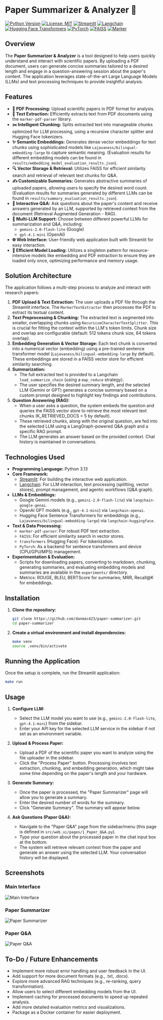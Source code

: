 # Paper Summarizer & Analyzer 📝

[![Python Version](https://img.shields.io/badge/python-3.13%2B-blue.svg)](https://www.python.org/downloads/release/python-3130/)
[![License: MIT](https://img.shields.io/badge/License-MIT-yellow.svg)](https://opensource.org/licenses/MIT)
[![Streamlit](https://img.shields.io/badge/Streamlit-orange.svg)](https://streamlit.io)
[![Langchain](https://img.shields.io/badge/Langchain-%23009688.svg)](https://www.langchain.com/)
[![Hugging Face Transformers](https://img.shields.io/badge/🤗%20Transformers-orange.svg)](https://huggingface.co/transformers/)
[![PyTorch](https://img.shields.io/badge/PyTorch-%23EE4C2C.svg?style=flat&logo=PyTorch&logoColor=white)](https://pytorch.org/)
[![FAISS](https://img.shields.io/badge/FAISS-blue.svg)](https://faiss.ai/)
[![Marker](https://img.shields.io/badge/Marker-purple.svg)](https://github.com/VikParuchuri/marker)


## Overview

The **Paper Summarizer & Analyzer** is a tool designed to help users quickly understand and interact with scientific papers. By uploading a PDF document, users can generate concise summaries tailored to a desired length and engage in a question-answering session about the paper's content. The application leverages state-of-the-art Large Language Models (LLMs) and text processing techniques to provide insightful analysis.

## Features

* **📄 PDF Processing:** Upload scientific papers in PDF format for analysis.
* **📜 Text Extraction:** Efficiently extracts text from PDF documents using the `marker-pdf-parser` library.
* **✂️ Intelligent Chunking:** Splits extracted text into manageable chunks optimized for LLM processing, using a recursive character splitter and Hugging Face tokenizers.
* **✨ Semantic Embeddings:** Generates dense vector embeddings for text chunks using sophisticated models like `Lajavaness/bilingual-embedding-large` to capture semantic meaning. (Evaluation results for different embedding models can be found in `results/embedding_model_evaluation_results.json`).
* **🔍 Vector Storage & Retrieval:** Utilizes FAISS for efficient similarity search and retrieval of relevant text chunks for Q&A.
* **✍️ Customizable Summaries:** Generates abstractive summaries of uploaded papers, allowing users to specify the desired word count. (Evaluation results for summaries generated by different LLMs can be found in `results/summary_evaluation_results.json`).
* **💬 Interactive Q&A:** Ask questions about the paper's content and receive answers generated by an LLM, supported by retrieved context from the document (Retrieval Augmented Generation - RAG).
* **🤖 Multi-LLM Support:** Choose between different powerful LLMs for summarization and Q&A, including:
    * `gemini-2.0-flash-lite` (Google)
    * `gpt-4.1-mini` (OpenAI)
* **🌐 Web Interface:** User-friendly web application built with Streamlit for easy interaction.
* **🧠 Efficient Model Loading:** Utilizes a singleton pattern for resource-intensive models like embedding and PDF extraction to ensure they are loaded only once, optimizing performance and memory usage.

## Solution Architecture

The application follows a multi-step process to analyze and interact with research papers:

1.  **PDF Upload & Text Extraction:** The user uploads a PDF file through the Streamlit interface. The `MarkerTextExtractor` then processes the PDF to extract its textual content.
2.  **Text Preprocessing & Chunking:** The extracted text is segmented into smaller, overlapping chunks using `RecursiveCharacterTextSplitter`. This is crucial for fitting the context within the LLM's token limits. Chunk size and overlap are configurable (default: 512 tokens chunk size, 64 tokens overlap).
3.  **Embedding Generation & Vector Storage:** Each text chunk is converted into a numerical vector (embedding) using a pre-trained sentence transformer model (`Lajavaness/bilingual-embedding-large` by default). These embeddings are stored in a FAISS vector store for efficient similarity searching.
4.  **Summarization:**
    * The full extracted text is provided to a Langchain `load_summarize_chain` (using a `map_reduce` strategy).
    * The user specifies the desired summary length, and the selected LLM (Gemini or GPT) generates a concise summary based on a custom prompt designed to highlight key findings and contributions.
5.  **Question Answering (RAG):**
    * When a user asks a question, the system embeds the question and queries the FAISS vector store to retrieve the most relevant text chunks (K_RETRIEVED_DOCS = 5 by default).
    * These retrieved chunks, along with the original question, are fed into the selected LLM using a LangGraph-powered Q&A graph and a specific RAG prompt.
    * The LLM generates an answer based on the provided context. Chat history is maintained in conversations.

## Technologies Used

* **Programming Language:** Python 3.13
* **Core Framework:**
    * [Streamlit](https://streamlit.io/): For building the interactive web application.
    * [Langchain](https://www.langchain.com/): For LLM interaction, text processing (splitting, vector stores), prompt management, and agentic workflows (Q&A graph).
* **LLMs & Embeddings:**
    * Google Gemini models (e.g., `gemini-2.0-flash-lite`) via `langchain-google-genai`.
    * OpenAI GPT models (e.g., `gpt-4.1-mini`) via `langchain-openai`.
    * Hugging Face Sentence Transformers for embeddings (e.g., `Lajavaness/bilingual-embedding-large`) via `langchain-huggingface`.
* **Text & Data Processing:**
    * `marker-pdf-parser`: For robust PDF text extraction.
    * `FAISS`: For efficient similarity search in vector stores.
    * `transformers` (Hugging Face): For tokenization.
    * `PyTorch`: As a backend for sentence transformers and device (CPU/GPU/MPS) management.
* **Experimentation & Evaluation:**
    * Scripts for downloading papers, converting to markdown, chunking, generating summaries, and evaluating embedding models and summaries are available in the `experiments/` directory.
    * Metrics: ROUGE, BLEU, BERTScore for summaries; MRR, Recall@K for embeddings.

## Installation

1.  **Clone the repository:**
    ```bash
    git clone https://github.com/danmac423/paper-summarizer.git
    cd paper-summarizer
    ```

2.  **Create a virtual environment and install dependencies:**
    ```bash
    make venv
    source .venv/bin/activate
    ```

## Running the Application

Once the setup is complete, run the Streamlit application:
```bash
make run
```

## Usage

1.  **Configure LLM:**
    * Select the LLM model you want to use (e.g., `gemini-2.0-flash-lite`, `gpt-4.1-mini`) from the sidebar.
    * Enter your API key for the selected LLM service in the sidebar if not set as an environment variable.

2.  **Upload & Process Paper:**
    * Upload a PDF of the scientific paper you want to analyze using the file uploader in the sidebar.
    * Click the "Process Paper" button. Processing involves text extraction, chunking, and embedding generation, which might take some time depending on the paper's length and your hardware.

3.  **Generate Summary:**
    * Once the paper is processed, the "Paper Summarizer" page will allow you to generate a summary.
    * Enter the desired number of words for the summary.
    * Click "Generate Summary". The summary will appear below.

4.  **Ask Questions (Paper Q&A):**
    * Navigate to the "Paper Q&A" page from the sidebar/menu (this page is defined in `src/web_ui/pages/1_Paper_Q&A.py`).
    * Type your question about the processed paper in the chat input box at the bottom.
    * The system will retrieve relevant context from the paper and generate an answer using the selected LLM. Your conversation history will be displayed.

## Screenshots

### Main Interface
![Main Interface](screenshots/main.png)

### Paper Summarizer
![Paper Summarizer](screenshots/summarizer.png)

### Paper Q&A
![Paper Q&A](screenshots/qa.png)

## To-Do / Future Enhancements

* Implement more robust error handling and user feedback in the UI.
* Add support for more document formats (e.g., .txt, .docx).
* Explore more advanced RAG techniques (e.g., re-ranking, query transformation).
* Allow users to select different embedding models from the UI.
* Implement caching for processed documents to speed up repeated analysis.
* Add more detailed evaluation metrics and visualizations.
* Package as a Docker container for easier deployment.

